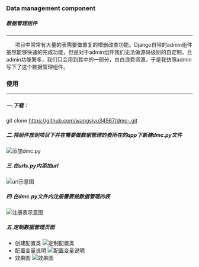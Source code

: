 ### Data management component
##### 数据管理组件

---
&nbsp;&nbsp;&nbsp;&nbsp;&nbsp;&nbsp;项目中常常有大量的表需要做重复的增删改查功能。Django自带的admin组件虽然能够快速的完成功能，但是对于admin组件我们无法做源码级别的自定制。且admin功能繁多，我们只会用到其中的一部分，白白浪费资源。于是我仿照admin写下了这个数据管理组件。
### 使用

---
##### 一.下载：
git clone https://github.com/wangsiyu34567/dmc-.git<br>
##### 二.将组件放到项目下并在需要做数据管理的表所在的app下新建dmc.py文件
![添加dmc.py](http://m.qpic.cn/psb?/V148R1sD4Ykfli/qWcwnmL27G.UIPUWLuDVjdbi66*QNLuVE7mRKSsmhKQ!/b/dFMBAAAAAAAA&bo=vgDcAAAAAAADB0A!&rf=viewer_4)
##### 三.在urls.py内添加url
![url示意图](http://m.qpic.cn/psb?/V148R1sD4Ykfli/6QVEUv*RHUYewbrULxS0cEqoiqXvPzCiJHe4sYzTl.8!/b/dDQBAAAAAAAA&bo=vgHbAAAAAAADB0Y!&rf=viewer_4)<br>
##### 四.在dmc.py文件内注册需要做数据管理的表
![注册表示意图](http://m.qpic.cn/psb?/V148R1sD4Ykfli/.EOG..ctyda073vXHeH1wioUwNseRdj93nK1zGti.ls!/b/dDQBAAAAAAAA&bo=kgHGAAAAAAADB3c!&rf=viewer_4)
##### 五.定制数据管理页面
- 创建配置类
    ![定制配置类](http://m.qpic.cn/psb?/V148R1sD4Ykfli/kKn4gM6EqvnS1XCcm3t1Q8RJkTRn0aZmVlUp9ducLMo!/b/dFUAAAAAAAAA&bo=wQHJAAAAAAADBys!&rf=viewer_4)
- 配置变量说明
    ![配置变量说明](http://m.qpic.cn/psb?/V148R1sD4Ykfli/kjlc3Mor0vUDuoqOzuhnyS53iYeGV4RfrWDo8BtMNzo!/b/dDYBAAAAAAAA&bo=vAPRAQAAAAADB00!&rf=viewer_4)
- 效果图
    ![效果图](http://m.qpic.cn/psb?/V148R1sD4Ykfli/sEpRvJhxNtk1aONoa0f8Fe7ap4DfAzQMm7tRiBSs96M!/b/dDcBAAAAAAAA&bo=OQbGAwAAAAADB9g!&rf=viewer_4)
